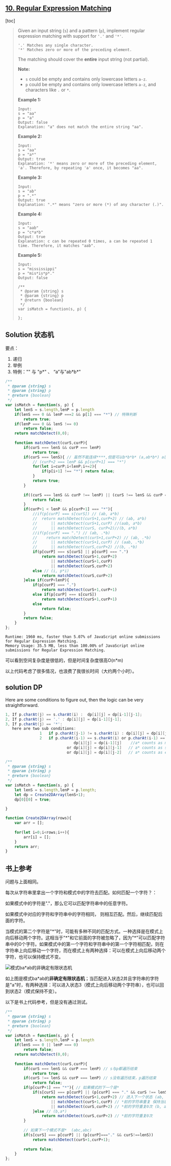 ## [10. Regular Expression Matching](https://leetcode.com/problems/regular-expression-matching/)

[toc]

> Given an input string (`s`) and a pattern (`p`), implement regular expression matching with support for `'.'` and `'*'`.
>
> ```
> '.' Matches any single character.
> '*' Matches zero or more of the preceding element.
> ```
>
> The matching should cover the **entire** input string (not partial).
>
> **Note:**
>
> - `s` could be empty and contains only lowercase letters `a-z`.
> - `p` could be empty and contains only lowercase letters `a-z`, and characters like `.` or `*`.
>
> **Example 1:**
>
> ```
> Input:
> s = "aa"
> p = "a"
> Output: false
> Explanation: "a" does not match the entire string "aa".
> ```
>
> **Example 2:**
>
> ```
> Input:
> s = "aa"
> p = "a*"
> Output: true
> Explanation: '*' means zero or more of the preceding element, 'a'. Therefore, by repeating 'a' once, it becomes "aa".
> ```
>
> **Example 3:**
>
> ```
> Input:
> s = "ab"
> p = ".*"
> Output: true
> Explanation: ".*" means "zero or more (*) of any character (.)".
> ```
>
> **Example 4:**
>
> ```
> Input:
> s = "aab"
> p = "c*a*b"
> Output: true
> Explanation: c can be repeated 0 times, a can be repeated 1 time. Therefore, it matches "aab".
> ```
>
> **Example 5:**
>
> ```
> Input:
> s = "mississippi"
> p = "mis*is*p*."
> Output: false
> ```
>
> ```
> /**
>  * @param {string} s
>  * @param {string} p
>  * @return {boolean}
>  */
> var isMatch = function(s, p) {
>     
> };
> ```

## Solution 状态机

要点：

1. 递归
2. 举例
3. 特例："" 与 "p\*" 、 “a”与"ab\*b\*"

```javascript
/**
 * @param {string} s
 * @param {string} p
 * @return {boolean}
 */
var isMatch = function(s, p) {
    let lenS = s.length,lenP = p.length
    if(lenS === 0 && lenP ===2 && p[1] === "*") // 特殊判断
        return true;
	if(lenP === 0 && lenS !== 0)
        return false;
    return matchDetect(0,0);
    
    function matchDetect(curS,curP){ 
        if(curS === lenS && curP === lenP)
            return true;
        if(curS === lenS){ // 虽然不能连续****,但是可以b*b*b* (a,ab*b*) a已经相等
            // (curP+2 === lenP && p[curP+1] === "*")
            for(let i=curP;i<lenP;i+=2){
                if(p[i+1] !== "*") return false;
            }
            return true; 
        }
        
        if((curS === lenS && curP !== lenP) || (curS !== lenS && curP === lenP)){
            return false;
        }
        if(curP+1 < lenP && p[curP+1] === "*"){
            //if(p[curP] === s[curS]) // (ab, a*b)
            //	return matchDetect(curS+1,curP+2) // (ab, a*b)
            //		|| matchDetect(curS+1,curP) //(aab, a*b)
            //		|| matchDetect(curS, curP+2)//(b, a*b)
           	//if(p[curP] === ".") // (ab, .*b)
            //    return matchDetect(curS+1,curP+2) // (ab, .*b)
            //		|| matchDetect(curS+1,curP) // (aab, .*b)
            //		|| matchDetect(curS,curP+2) //(b, .*b)
            if(p[curP] === s[curS] || p[curP] === ".") 
                return matchDetect(curS+1,curP+2) 
            		|| matchDetect(curS+1,curP) 
            		|| matchDetect(curS,curP+2)
            else // (i, p*i)
                return matchDetect(curS,curP+2)
        }else if(curP<lenP){
            if(p[curP] === ".")
                return matchDetect(curS+1,curP+1)
            else if(p[curP] === s[curS])
                return matchDetect(curS+1,curP+1)
            else 
                return false;
        }
        return false;
    }
};
```

```
Runtime: 1960 ms, faster than 5.07% of JavaScript online submissions for Regular Expression Matching.
Memory Usage: 35.5 MB, less than 100.00% of JavaScript online submissions for Regular Expression Matching.
```

可以看到空间复杂度是很低的，但是时间复杂度很高O(n*m)

以上代码考虑了很多情况，也浪费了我很长时间（大约两个小时）。



## solution DP

Here are some conditions to figure out, then the logic can be very straightforward.

```java
1, If p.charAt(j) == s.charAt(i) :  dp[i][j] = dp[i-1][j-1];
2, If p.charAt(j) == '.' : dp[i][j] = dp[i-1][j-1];
3, If p.charAt(j) == '*': 
   here are two sub conditions:
               1   if p.charAt(j-1) != s.charAt(i) : dp[i][j] = dp[i][j-2]  //a* only counts as empty
               2   if p.charAt(i-1) == s.charAt(i) or p.charAt(i-1) == '.':
                              dp[i][j] = dp[i-1][j]    //a* counts as multiple a 
                           or dp[i][j] = dp[i][j-1]   // a* counts as single a
                           or dp[i][j] = dp[i][j-2]   // a* counts as empty
```

```javascript
/**
 * @param {string} s
 * @param {string} p
 * @return {boolean}
 */
var isMatch = function(s, p) {
    let lenS = s.length,lenP = p.length;
    let dp = Create2DArray(lenS+1);
    dp[0][0] = true;
    
}

function Create2DArray(rows){
    var arr = [];
    
    for(let i=0;i<rows;i++){
        arr[i] = [];
    }
    return arr;
}
```







## 书上参考

问题与上面相同。

每次从字符串里拿出一个字符和模式中的字符去匹配。如何匹配一个字符？：

如果模式中的字符是"."，那么它可以匹配字符串中的任意字符。

如果模式中对应的字符和字符串中的字符相同， 则相互匹配。然后，继续匹配后面的字符。

当模式的第二个字符是"\*"时，可能有多种不同的匹配方式。一种选择是在模式上向后移动两个字符。这相当于"\*"和它前面的字符被忽略了，因为"\*"可以匹配字符串中的0个字符。如果模式中的第一个字符和字符串中的第一个字符相匹配，则在字符串上向后移动一个字符，而在模式上有两种选择：可以在模式上向后移动两个字符，也可以保持模式不变。

![模式ba*ab的非确定有限状态机](./image/RegExp.png)

如上图是模式ba*ab的**非确定有限状态机**；当匹配进入状态2并且字符串的字符是"a"时，有两种选择：可以进入状态3（模式上向后移动两个字符串），也可以回到状态2（模式保持不变）。

以下是书上代码参考，但是没有通过测试。

```javascript
/**
 * @param {string} s
 * @param {string} p
 * @return {boolean}
 */
var isMatch = function(s, p) {
    let lenS = s.length,lenP = p.length
	if(lenS === 0 || lenP === 0)
        return false;
    return matchDetect(0,0);
    
    function matchDetect(curS,curP){ 
        if(curS === lenS && curP === lenP) // s与p都遍历结束
            return true;
        if(curS !== lenS && curP === lenP) // s没有遍历结束，p遍历结束
            return false;
        if(p[curP+1] === "*"){ // 如果模式的下一个是*
            if(s[curS] === p[curP] || (p[curP] === "." && curS !== lenS)){
                return matchDetect(curS+1,curP+2) // 进入下一个状态 (ab, a*) 
                	|| matchDetect(curS+1,curP) // *前的字符串重复 保持当前状态 (aa, a*)
                	|| matchDetect(curS,curP+2) // *前的字符重复0次 (b, a*)
            }else // (b,a*)
                return matchDetect(curS,curP+2) // *前的字符重复0次
        }
        
        // 如果下一个模式不是*  (abc,abc)
        if(s[curS] === p[curP] || (p[curP]==="." && curS!==lenS))
            return matchDetect(curS+1,curP+1);
   		
        return false;
    }
};
```




